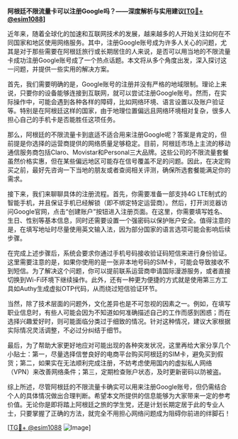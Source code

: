 **阿根廷不限流量卡可以注册Google吗？——深度解析与实用建议[[TG💪+ @esim1088](https://t.me/s/esim1088)]**

近年来，随着全球化的加速和互联网技术的发展，越来越多的人开始关注如何在不同国家和地区使用网络服务。其中，注册Google账号成为许多人关心的问题，尤其是对于那些需要在阿根廷旅行或长期居住的人来说，是否可以用当地的不限流量卡成功注册Google账号成了一个热点话题。本文将从多个角度出发，深入探讨这一问题，并提供一些实用的解决方案。

首先，我们需要明确的是，Google账号的注册并没有严格的地域限制。理论上来说，只要你的设备能够连接到互联网，就可以尝试注册Google账号。然而，在实际操作中，可能会遇到各种各样的障碍，比如网络环境、语言设置以及账户验证等。特别是在阿根廷这样的国家，由于地理位置偏远且网络环境相对复杂，很多人担心自己的手机卡是否能胜任这项任务。

那么，阿根廷的不限流量卡到底适不适合用来注册Google呢？答案是肯定的，但前提是你选择的运营商提供的网络质量足够稳定。目前，阿根廷市场上主流的移动通信服务商包括Claro、Movistar和Personal三大品牌。这些公司的不限流量套餐虽然价格实惠，但在某些偏远地区可能存在信号覆盖不足的问题。因此，在决定购买之前，最好先咨询一下当地的朋友或者查阅相关评测，确保所选套餐能满足你的需求。

接下来，我们来聊聊具体的注册流程。首先，你需要准备一部支持4G LTE制式的智能手机，并且保证手机已经解锁（即不绑定特定运营商）。然后，打开浏览器访问Google官网，点击“创建账户”按钮进入注册页面。在这里，你需要填写姓名、生日、性别等基本信息，同时还需要设置一个强密码以保护账户安全。值得注意的是，在填写地址时尽量使用英文输入法，因为部分国家的语言选项可能会影响后续步骤。

在完成上述步骤后，系统会要求你通过手机号码接收验证码短信来进行身份验证。这里需要注意的是，如果你使用的是一张非本地号码的SIM卡，可能会导致接收不到短信。为了解决这个问题，你可以提前联系运营商申请国际漫游服务，或者直接切换到Wi-Fi环境下继续操作。此外，还有一种更为便捷的方式就是使用第三方工具如Authy生成虚拟OTP代码，从而绕过短信验证环节。

当然，除了技术层面的问题外，文化差异也是不可忽视的因素之一。例如，在填写职业信息时，有些人可能会因为不知道如何准确描述自己的工作而感到困惑；而在选择兴趣爱好时，则可能面临分类过于细致的情况。针对这种情况，建议大家根据实际情况灵活调整，不必过分纠结于细节。

最后，为了帮助大家更好地应对可能出现的各种突发状况，这里再给大家分享几个小贴士：第一，尽量选择信誉良好的电商平台购买阿根廷的SIM卡，避免买到假货；第二，如果实在无法顺利完成注册，不妨考虑使用国内的虚拟私人网络（VPN）来改善网络条件；第三，定期检查账户状态，及时更新密码以防被盗。

综上所述，尽管阿根廷的不限流量卡确实可以用来注册Google账号，但仍需结合个人的具体情况做出合理判断。希望本文所提供的信息能够为大家带来一定的参考价值。无论你是即将踏上阿根廷之旅的学生党，还是计划长期定居于此的专业人士，只要掌握了正确的方法，就完全不用担心网络问题成为阻碍你前进的绊脚石！

[[TG💪+ @esim1088](https://t.me/s/esim1088) ![Image](https://i.postimg.cc/4NQfJmqS/Snipaste-2025-05-13-00-14-12.png)]